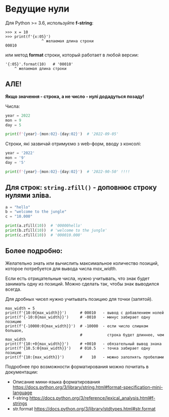 # Ведущие нули

Для Python >= 3.6, используйте **f-string**:

```
>>> x = 10
>>> print(f'{x:05}')
                ^ желаемая длина строки
00010
```

или метод **format** строки, который работает в любой версии:

```
'{:05}'.format(10)   # '00010'
    ^ желаемая длина строки
```

## АЛЕ!

**Якщо значення - строка, а не число - нулі додадуться позаду!**

Числа:

```python
year = 2022
mon = 9
day = 5

print(f'{year}-{mon:02}-{day:02}')  # '2022-09-05'
```

Строки, які зазвичай отримуємо з web-форм, вводу з консолі:

```python
year = '2022'
mon = '9'
day = '5'

print(f'{year}-{mon:02}-{day:02}')  # '2022-90-50' !!!!
```

## Для строк: `string.zfill()` - доповнює строку нулями зліва.

```python
a = "hello"
b = "welcome to the jungle"
c = "10.000"

print(a.zfill(10))  # '00000hello'
print(b.zfill(10))  # 'welcome to the jungle'
print(c.zfill(10))  # '000010.000'
```

## Более подробно:

Желательно знать или вычислить максимальное количество позиций, которое потребуется для вывода числа _max_width_.

Если есть отрицательные числа, нужно учитывать, что знак будет занимать одну из позиций. Можно сделать так, чтобы знак выводился всегда.

Для дробных чисел нужно учитывать позицию для точки (запятой).

```
max_width = 5
print(f'{10:0{max_width}}')      # 00010   - вывод с добавлением нолей
print(f'{-10:0{max_width}}')     # -0010   - минус забирает одну позицию
print(f'{-10000:0{max_width}}')  # -10000  - если число слишком большое, 
                                 #           строка будет длиннее, чем max_width
print(f'{10:+0{max_width}}')     # +0010   - обязательный вывод знака
print(f'{10.5:0{max_width}}')    # 010.5   - точка забирает одну позицию
print(f'{10:{max_width}}')       #    10   - можно заполнять пробелами
```

Подробнее про возможности форматирования можно почитать в документации:

- Описание мини-языка форматирования <https://docs.python.org/3/library/string.html#format-specification-mini-language>
- f-string <https://docs.python.org/3/reference/lexical_analysis.html#f-strings>
- str.format <https://docs.python.org/3/library/stdtypes.html#str.format>
